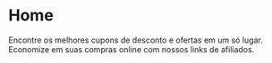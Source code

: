 # Home
Encontre os melhores cupons de desconto e ofertas em um só lugar. Economize em suas compras online com nossos links de afiliados.
